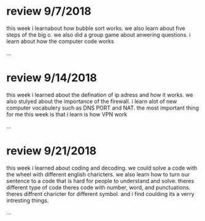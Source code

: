 # review 9/7/2018

this week i learnabout how bubble sort works. we also learn about five steps of the big o. we also did a group game about anwering questions. i learn about how the computer code works

...

# review 9/14/2018

this week i learned about the defination of ip adress and how it works. we also stulyed about the importance of the firewall. i learn alot of new computer vocabulery such as DNS PORT and NAT. the most important thing for me this week is that i learn is how VPN work

...

# review 9/21/2018

this week i learned about coding and decoding. we could solve a code with the wheel with different english charicters. we also learn how to turn our sentence to a code that is hard for people to understand and solve. theres different type of code theres code with number, word, and punctuations. theres diffrent charicter for different symbol. and i find coulding its a verry intresting things.

...
